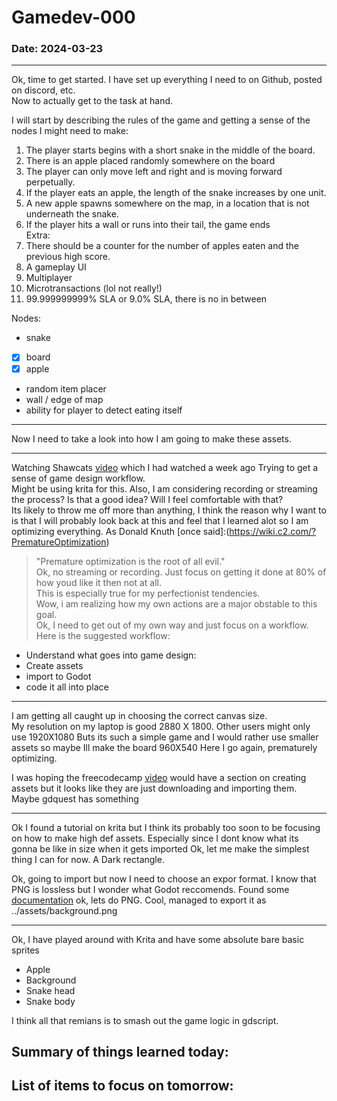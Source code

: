 # Gamedev-000
### Date: 2024-03-23
---
Ok, time to get started. I have set up everything I need to on Github, posted on discord, etc.  
Now to actually get to the task at hand.  

I will start by describing the rules of the game and getting a sense of the nodes I might need to make:  
1. The player starts begins with a short snake in the middle of the board.  
2. There is an apple placed randomly somewhere on the board
3. The player can only move left and right and is moving forward perpetually.
4. If the player eats an apple, the length of the snake increases by one unit.
5. A new apple spawns somewhere on the map, in a location that is not underneath the snake.  
6. If the player hits a wall or runs into their tail, the game ends  
Extra:
7. There should be a counter for the number of apples eaten and the previous high score.  
8. A gameplay UI
9. Multiplayer
10. Microtransactions (lol not really!)
11. 99.999999999% SLA or 9.0% SLA, there is no in between


Nodes:
- snake
- [X] board
- [X] apple
- random item placer
- wall / edge of map
- ability for player to detect eating itself
---
Now I need to take a look into how I am going to make these assets.

---
Watching Shawcats [video](https://www.youtube.com/watch?v=XQ_LpQzbsok) which I had watched a week ago
Trying to get a sense of game design workflow.  
Might be using krita for this.
Also, I am considering recording or streaming the process? Is that a good idea? Will I feel comfortable with that?  
Its likely to throw me off more than anything, I think the reason why I want to is that I will probably look back at this
and feel that I learned alot so I am optimizing everything.
As Donald Knuth [once said]:(https://wiki.c2.com/?PrematureOptimization) 
> "Premature optimization is the root of all evil."  
Ok, no streaming or recording. Just focus on getting it done at 80% of how youd like it then not at all.  
This is especially true for my perfectionist tendencies.  
Wow, i am realizing how my own actions are a major obstable to this goal.  
Ok, I need to get out of my own way and just focus on a workflow.
Here is the suggested workflow:
- Understand what goes into game design:
- Create assets
- import to Godot
- code it all into place

---
I am getting all caught up in choosing the correct canvas size.  
My resolution on my laptop is good 2880 X 1800.
Other users might only use 1920X1080
Buts its such a simple game and I would rather use smaller assets so maybe Ill make the board 960X540
Here I go again, prematurely optimizing.

I was hoping the freecodecamp [video](https://www.youtube.com/watch?v=S8lMTwSRoRg&t=804s) would have a section on creating assets
but it looks like they are just downloading and importing them. 
Maybe gdquest has something

---
Ok I found a tutorial on krita but I think its probably too soon to be focusing on how to make high def assets.
Especially since I dont know what its gonna be like in size when it gets imported
Ok, let me make the simplest thing I can for now.
A Dark rectangle.

Ok, going to import but now I need to choose an expor format. I know that PNG is lossless
but I wonder what Godot reccomends. 
Found some [documentation](https://docs.godotengine.org/en/stable/tutorials/assets_pipeline/importing_images.html)
ok, lets do PNG.
Cool, managed to export it as ../assets/background.png

---
Ok, I have played around with Krita and have some absolute bare basic sprites
- Apple
- Background
- Snake head
- Snake body

I think all that remians is to smash out the game logic in gdscript.


Summary of things learned today:  
-  

List of items to focus on tomorrow:  
-  
